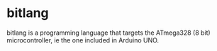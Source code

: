# bitlang

bitlang is a programming language that targets the ATmega328 (8 bit)
microcontroller, ie the one included in Arduino UNO.
